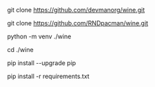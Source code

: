 git clone https://github.com/devmanorg/wine.git

git clone https://github.com/RNDpacman/wine.git

python -m venv ./wine

cd ./wine

pip install --upgrade pip

pip install -r requirements.txt
